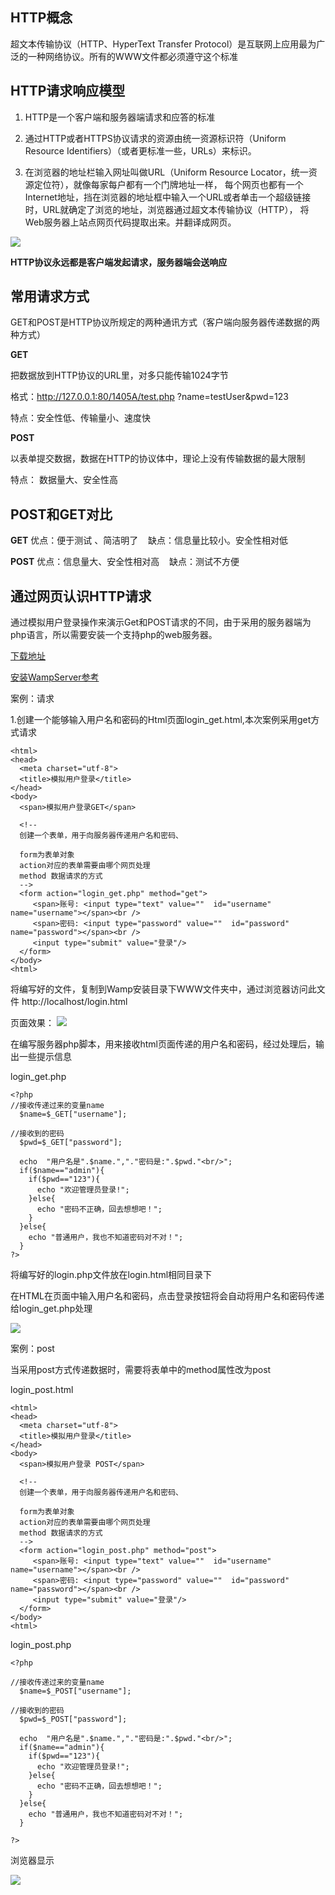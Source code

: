 ## HTTP概念

超文本传输协议（HTTP、HyperText Transfer Protocol）是互联网上应用最为广泛的一种网络协议。所有的WWW文件都必须遵守这个标准

## HTTP请求响应模型

1. HTTP是一个客户端和服务器端请求和应答的标准

2. 通过HTTP或者HTTPS协议请求的资源由统一资源标识符（Uniform Resource Identifiers）（或者更标准一些，URLs）来标识。

3. 在浏览器的地址栏输入网址叫做URL（Uniform Resource Locator，统一资源定位符），就像每家每户都有一个门牌地址一样，
每个网页也都有一个Internet地址，挡在浏览器的地址框中输入一个URL或者单击一个超级链接时，URL就确定了浏览的地址，浏览器通过超文本传输协议（HTTP），
将Web服务器上站点网页代码提取出来。并翻译成网页。

![](https://nts.newbieol.com/static/k25/03_%E5%BC%95%E6%93%8E%E9%AB%98%E7%BA%A7%E8%BF%9B%E9%98%B6/%E6%95%B0%E6%8D%AE%E5%A4%84%E7%90%86%E5%8F%8AHTTP%E5%BA%94%E7%94%A8/Http/images/20161215215617.jpg)

**HTTP协议永远都是客户端发起请求，服务器端会送响应**

## 常用请求方式

GET和POST是HTTP协议所规定的两种通讯方式（客户端向服务器传递数据的两种方式）

**GET**

把数据放到HTTP协议的URL里，对多只能传输1024字节

格式：http://127.0.0.1:80/1405A/test.php ?name=testUser&pwd=123

特点：安全性低、传输量小、速度快

**POST**

以表单提交数据，数据在HTTP的协议体中，理论上没有传输数据的最大限制

特点： 数据量大、安全性高

## POST和GET对比

**GET**
优点：便于测试 、简洁明了    缺点：信息量比较小。安全性相对低

**POST**
优点：信息量大、安全性相对高    缺点：测试不方便

## 通过网页认识HTTP请求

通过模拟用户登录操作来演示Get和POST请求的不同，由于采用的服务器端为php语言，所以需要安装一个支持php的web服务器。

[下载地址](http://www.wampserver.com/)

[安装WampServer参考](http://jingyan.baidu.com/article/2d5afd69efe9cf85a3e28e54.html)

案例：请求

1.创建一个能够输入用户名和密码的Html页面login_get.html,本次案例采用get方式请求
```
<html>
<head>
  <meta charset="utf-8">
  <title>模拟用户登录</title>
</head>
<body>
  <span>模拟用户登录GET</span>

  <!--
  创建一个表单，用于向服务器传递用户名和密码、

  form为表单对象
  action对应的表单需要由哪个网页处理
  method 数据请求的方式
  -->
  <form action="login_get.php" method="get">
     <span>账号: <input type="text" value=""  id="username" name="username"></span><br />
     <span>密码: <input type="password" value=""  id="password" name="password"></span><br />
     <input type="submit" value="登录"/>
  </form>
</body>
<html>
```
将编写好的文件，复制到Wamp安装目录下WWW文件夹中，通过浏览器访问此文件 http://localhost/login.html

页面效果：
![](https://nts.newbieol.com/static/k25/03_%E5%BC%95%E6%93%8E%E9%AB%98%E7%BA%A7%E8%BF%9B%E9%98%B6/%E6%95%B0%E6%8D%AE%E5%A4%84%E7%90%86%E5%8F%8AHTTP%E5%BA%94%E7%94%A8/Http/images/20161229213924.jpg)

在编写服务器php脚本，用来接收html页面传递的用户名和密码，经过处理后，输出一些提示信息

login_get.php
```
<?php
//接收传递过来的变量name
  $name=$_GET["username"];

//接收到的密码
  $pwd=$_GET["password"];

  echo  "用户名是".$name.","."密码是:".$pwd."<br/>";
  if($name=="admin"){
    if($pwd=="123"){
      echo "欢迎管理员登录!";
    }else{
      echo "密码不正确，回去想想吧！";
    }
  }else{
    echo "普通用户，我也不知道密码对不对！";
  }
?>
```
将编写好的login.php文件放在login.html相同目录下

在HTML在页面中输入用户名和密码，点击登录按钮将会自动将用户名和密码传递给login_get.php处理

![](https://nts.newbieol.com/static/k25/03_%E5%BC%95%E6%93%8E%E9%AB%98%E7%BA%A7%E8%BF%9B%E9%98%B6/%E6%95%B0%E6%8D%AE%E5%A4%84%E7%90%86%E5%8F%8AHTTP%E5%BA%94%E7%94%A8/Http/images/20161229214418.jpg)


案例：post

当采用post方式传递数据时，需要将表单中的method属性改为post

login_post.html
```
<html>
<head>
  <meta charset="utf-8">
  <title>模拟用户登录</title>
</head>
<body>
  <span>模拟用户登录 POST</span>

  <!--
  创建一个表单，用于向服务器传递用户名和密码、

  form为表单对象
  action对应的表单需要由哪个网页处理
  method 数据请求的方式
  -->
  <form action="login_post.php" method="post">
     <span>账号: <input type="text" value=""  id="username" name="username"></span><br />
     <span>密码: <input type="password" value=""  id="password" name="password"></span><br />
     <input type="submit" value="登录"/>
  </form>
</body>
<html>
```

login_post.php
```
<?php

//接收传递过来的变量name
  $name=$_POST["username"];

//接收到的密码
  $pwd=$_POST["password"];

  echo  "用户名是".$name.","."密码是:".$pwd."<br/>";
  if($name=="admin"){
    if($pwd=="123"){
      echo "欢迎管理员登录!";
    }else{
      echo "密码不正确，回去想想吧！";
    }
  }else{
    echo "普通用户，我也不知道密码对不对！";
  }

?>
```
浏览器显示

![](https://nts.newbieol.com/static/k25/03_%E5%BC%95%E6%93%8E%E9%AB%98%E7%BA%A7%E8%BF%9B%E9%98%B6/%E6%95%B0%E6%8D%AE%E5%A4%84%E7%90%86%E5%8F%8AHTTP%E5%BA%94%E7%94%A8/Http/images/20161229215401.jpg)















































